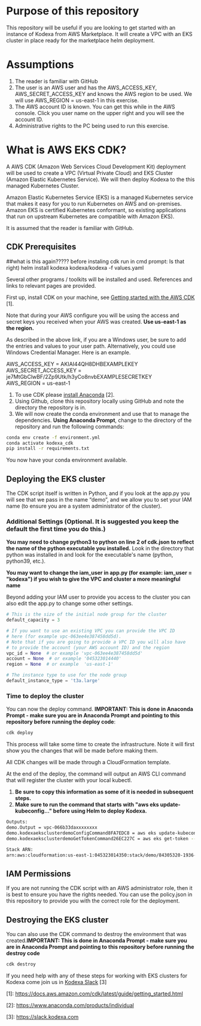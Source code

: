 
# Purpose of this repository
This repository will be useful if you are looking to get started with an instance of Kodexa from AWS Marketplace. It will create a VPC with an EKS cluster in place ready for the marketplace helm deployment.

# Assumptions
1. The reader is familiar with GitHub
1. The user is an AWS user and has the AWS_ACCESS_KEY, AWS_SECRET_ACCESS_KEY and knows the AWS region to be used.  We will use AWS_REGION = us-east-1 in this exercise.
1. The AWS account ID is known. You can get this while in the AWS console.  Click you user name on the upper right and you will see the account ID.
1. Administrative rights to the PC being used to run this exercise.

# What is AWS EKS CDK?
A AWS CDK (Amazon Web Services Cloud Development Kit) deployment will be used to create a VPC (Virtual Private Cloud) and EKS Cluster (Amazon Elastic Kubernetes Service).  We will then deploy Kodexa to the this managed Kubernetes Cluster.  

Amazon Elastic Kubernetes Service (EKS) is a managed Kubernetes service that makes it easy for you to run Kubernetes on AWS and on-premises. Amazon EKS is certified Kubernetes conformant, so existing applications that run on upstream Kubernetes are compatible with Amazon EKS).

It is assumed that the reader is familiar with GitHub.  

## CDK Prerequisites


##what is this again?????
before instaling cdk
run in cmd prompt:   Is that right)
helm install kodexa kodexa/kodexa -f values.yaml





Several other programs / toolkits will be installed and used. References and links to relevant pages are provided.  

First up, install CDK on your machine, see [Getting started with the AWS CDK](https://docs.aws.amazon.com/cdk/latest/guide/getting_started.html) \[1\].

Note that during your AWS configure you will be using the access and secret keys you received when your AWS was created. **Use us-east-1 as the region.**  

As described in the above link, if you are a Windows user, be sure to add the entries and values to your user path. Alternatively, you could use Windows Credential Manager. Here is an example.

AWS_ACCESS_KEY = AKIAI44QH8DHBEXAMPLEKEY  
AWS_SECRET_ACCESS_KEY = je7MtGbClwBF/2Zp9Utk/h3yCo8nvbEXAMPLESECRETKEY   
AWS_REGION = us-east-1  

1. To use CDK please [install Anaconda](https://www.anaconda.com/products/individual) \[2\].
1. Using Github, clone this repository locally using GitHub and note the directory the repository is in.
1. We will now create the conda environment and use that to manage the dependencies. **Using Anaconda Prompt**, change to the directory of the repository and run the following commands:
```bash
conda env create -f environment.yml
conda activate kodexa_cdk
pip install -r requirements.txt
```

You now have your conda environment available.

## Deploying the EKS cluster

The CDK script itself is written in Python, and if you look at the app.py you will see that we pass in the name “demo”, and we allow you to set your IAM name (to ensure you are a system administrator of the cluster).  
### Additional Settings (Optional. It is suggested you keep the default the first time you do this.)
**You may need to change python3 to python on line 2 of cdk.json to reflect the name of the python executable you installed.**  Look in the directory that python was installed in and look for the executable's name (python, python39, etc.).

**You may want to change the iam_user in app.py (for example: iam_user = "kodexa") if you wish to give the VPC and cluster a more meaningful name**

Beyond adding your IAM user to provide you access to the cluster you can also edit the app.py to change
some other settings.

```python
# This is the size of the initial node group for the cluster
default_capacity = 3

# If you want to use an existing VPC you can provide the VPC ID
# here (for example vpc-063ee4e387458dd5d).
# Note that if you are going to provide a VPC ID you will also have
# to provide the account (your AWS account ID) and the region
vpc_id = None  # or example 'vpc-063ee4e387458dd5d'
account = None  # or example '045323014440'
region = None  # or example  'us-east-1'

# The instance type to use for the node group
default_instance_type = 't3a.large'
```
### Time to deploy the cluster ###
You can now the deploy command. **IMPORTANT: This is done in Anaconda Prompt - make sure you are in Anaconda Prompt and pointing to this repository before running the deploy code**:

```bash
cdk deploy
```

This process will take some time to create the infrastructure. Note it will first show you the changes that will be made before making them.

All CDK changes will be made through a CloudFormation template.

At the end of the deploy, the command will output an AWS CLI command that will register the cluster with your local kubectl.

1. **Be sure to copy this information as some of it is needed in subsequent steps.**  
1. **Make sure to run the command that starts with "aws eks update-kubeconfig..." before using Helm to deploy Kodexa.**

```bash
Outputs:
demo.Output = vpc-066b33daxxxxxxxx
demo.kodexaeksclusterdemoConfigCommand8FA7EDC8 = aws eks update-kubeconfig --name kodexa-eks-cluster-demo --region us-east-1 --role-arn arn:aws:iam::045323014350:role/demo-kodexaeksadminroledemo56DDE46B-xxxxxxxx
demo.kodexaeksclusterdemoGetTokenCommand26EC227C = aws eks get-token --cluster-name kodexa-eks-cluster-demo --region us-east-1 --role-arn arn:aws:iam::045323014350:role/demo-kodexaeksadminroledemo56DDE46B-xxxxxxxxx

Stack ARN:
arn:aws:cloudformation:us-east-1:045323014350:stack/demo/84305320-1936-11eb-xxxx-xxxxxxxxx

```

## IAM Permissions

If you are not running the CDK script with an AWS administrator role, then it is best to ensure you have the rights
needed. You can use the policy.json in this repository to provide you with the correct role for the deployment.

## Destroying the EKS cluster

You can also use the CDK command to destroy the environment that was created.**IMPORTANT: This is done in Anaconda Prompt - make sure you are in Anaconda Prompt and pointing to this repository before running the destroy code**

```bash
cdk destroy
```

If you need help with any of these steps for working with EKS clusters for Kodexa come join us in [Kodexa Slack](https://slack.kodexa.com) \[3\]

\[1\]:	https://docs.aws.amazon.com/cdk/latest/guide/getting_started.html

\[2\]:	https://www.anaconda.com/products/individual

\[3\]:	https://slack.kodexa.com
